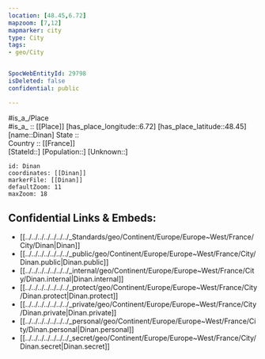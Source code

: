 ```yaml
---
location: [48.45,6.72] 
mapzoom: [7,12] 
mapmarker: city 
type: City
tags:
- geo/City


SpocWebEntityId: 29798
isDeleted: false
confidential: public

---
```

#is_a_/Place  
#is_a_ :: [[Place]] 
[has_place_longitude::6.72] 
[has_place_latitude::48.45] 
[name::Dinan] 
State ::  
Country :: [[France]]  
[StateId::] 
[Population::] 
[Unknown::] 


```leaflet
id: Dinan
coordinates: [[Dinan]] 
markerFile: [[Dinan]] 
defaultZoom: 11 
maxZoom: 18
```


## Confidential Links & Embeds: 
- [[../../../../../../../_Standards/geo/Continent/Europe/Europe~West/France/City/Dinan|Dinan]] 
- [[../../../../../../../_public/geo/Continent/Europe/Europe~West/France/City/Dinan.public|Dinan.public]] 
- [[../../../../../../../_internal/geo/Continent/Europe/Europe~West/France/City/Dinan.internal|Dinan.internal]] 
- [[../../../../../../../_protect/geo/Continent/Europe/Europe~West/France/City/Dinan.protect|Dinan.protect]] 
- [[../../../../../../../_private/geo/Continent/Europe/Europe~West/France/City/Dinan.private|Dinan.private]] 
- [[../../../../../../../_personal/geo/Continent/Europe/Europe~West/France/City/Dinan.personal|Dinan.personal]] 
- [[../../../../../../../_secret/geo/Continent/Europe/Europe~West/France/City/Dinan.secret|Dinan.secret]] 
